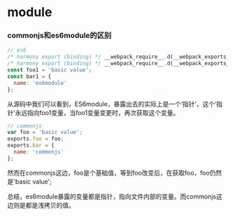 # module

### commonjs和es6module的区别

```js
// es6
/* harmony export (binding) */ __webpack_require__.d(__webpack_exports__, "foo1", function() { return foo1; });
/* harmony export (binding) */ __webpack_require__.d(__webpack_exports__, "bar1", function() { return bar1; });
const foo1 = 'basic value';
const bar1 = {
  name: 'es6module'
};
```
从源码中我们可以看到，ES6module，暴露出去的实际上是一个‘指针’，这个‘指针’永远指向foo1变量，当foo1变量变更时，再次获取这个变量。

```js
// commonjs
var foo = 'basic value';
exports.foo = foo;
exports.bar = {
  name: 'commonjs'
};
```
然而在commonjs这边，foo是个基础值，等到foo改变后，在获取foo，foo仍然是'basic value';

总结，es6module暴露的变量都是指针，指向文件内部的变量。而commonjs这边则是都是浅拷贝的值。